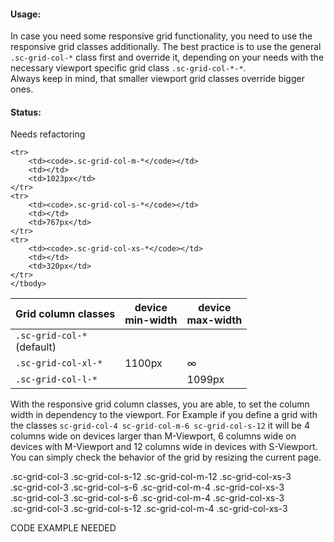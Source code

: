 #### Usage:

In case you need some responsive grid functionality, you need to use the responsive grid classes additionally. The best practice is to use the general `.sc-grid-col-*` class first and override it, depending on your needs with the necessary viewport specific grid class `.sc-grid-col-*-*`.  
Always keep in mind, that smaller viewport grid classes override bigger ones.

#### Status:

<p class="status refactor">Needs refactoring</p>

<table class="docs-table">
    <thead>
    <tr>
        <th>Grid column classes</th>
        <th>device<br>min-width</th>
        <th>device<br>max-width</th>
    </tr>
    </thead>
    <tbody>
    <tr>
        <td><code>.sc-grid-col-*</code><br>(default)</td>
        <td></td>
        <td></td>
    </tr>
    <tr>
        <td><code>.sc-grid-col-xl-*</code></td>
        <td>1100px</td>
        <td>∞</td>
    </tr>
    <tr>
        <td><code>.sc-grid-col-l-*</code></td>
        <td></td>
        <td>1099px</td>
    </tr>

    <tr>
        <td><code>.sc-grid-col-m-*</code></td>
        <td></td>
        <td>1023px</td>
    </tr>
    <tr>
        <td><code>.sc-grid-col-s-*</code></td>
        <td></td>
        <td>767px</td>
    </tr>
    <tr>
        <td><code>.sc-grid-col-xs-*</code></td>
        <td></td>
        <td>320px</td>
    </tr>
    </tbody>
</table>

With the responsive grid column classes, you are able, to set the column width in dependency to the viewport. For Example if you define a grid with the classes `sc-grid-col-4 sc-grid-col-m-6 sc-grid-col-s-12` it will be 4 columns wide on devices larger than M-Viewport, 6 columns wide on devices with M-Viewport and 12 columns wide in devices with S-Viewport.  
You can simply check the behavior of the grid by resizing the current page.

<div class="example-grid">
    <div class="sc-grid-row">
        <div class="sc-grid-col-3 sc-grid-col-s-12 sc-grid-col-m-12 sc-grid-col-xs-3">
            .sc-grid-col-3 .sc-grid-col-s-12 .sc-grid-col-m-12 .sc-grid-col-xs-3
        </div>
        <div class="sc-grid-col-3 sc-grid-col-s-6 sc-grid-col-m-4 sc-grid-col-xs-3">
            .sc-grid-col-3 .sc-grid-col-s-6 .sc-grid-col-m-4 .sc-grid-col-xs-3
        </div>
        <div class="sc-grid-col-3 sc-grid-col-s-6 sc-grid-col-m-4 sc-grid-col-xs-3">
            .sc-grid-col-3 .sc-grid-col-s-6 .sc-grid-col-m-4 .sc-grid-col-xs-3
        </div>
        <div class="sc-grid-col-3 sc-grid-col-s-12 sc-grid-col-m-4 sc-grid-col-xs-3">
            .sc-grid-col-3 .sc-grid-col-s-12 .sc-grid-col-m-4 .sc-grid-col-xs-3
        </div>
    </div>
</div>

CODE EXAMPLE NEEDED
